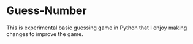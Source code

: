 # Guess-Number

This is experimental basic guessing game in Python that I enjoy making changes to improve the game. 

